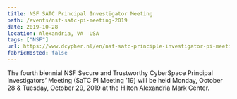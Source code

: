 ```yaml
---
title: NSF SATC Principal Investigator Meeting
path: /events/nsf-satc-pi-meeting-2019
date: 2019-10-28
location: Alexandria, VA  USA
tags: ["NSF"]
url: https://www.dcypher.nl/en/nsf-satc-principle-investigator-pi-meeting
fabricHosted: false
---
```


The fourth biennial NSF Secure and Trustworthy CyberSpace Principal Investigators’ Meeting (SaTC PI Meeting ’19) will be held Monday, October 28 & Tuesday, October 29, 2019 at the Hilton Alexandria Mark Center.